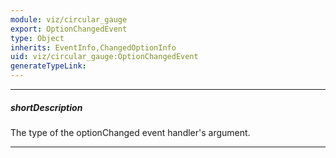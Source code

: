 ```yaml
---
module: viz/circular_gauge
export: OptionChangedEvent
type: Object
inherits: EventInfo,ChangedOptionInfo
uid: viz/circular_gauge:OptionChangedEvent
generateTypeLink: 
---
```

---
##### shortDescription
The type of the optionChanged event handler's argument.

---
<!-- Description goes here -->